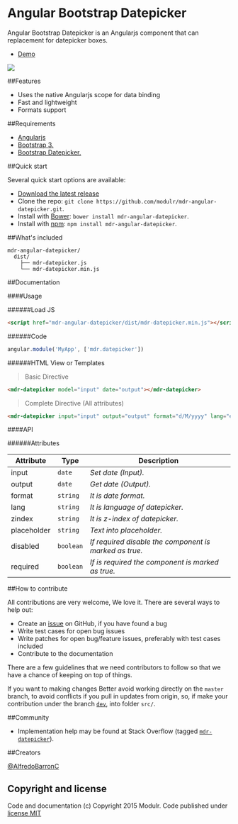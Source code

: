 # Angular Bootstrap Datepicker
Angular Bootstrap Datepicker is an Angularjs component that can replacement for datepicker boxes.

- [Demo](http://modulr.io/components/mdr-angular-datepicker/)

![](http://modulr.io/img/preview/mdr-angular-datepicker.png)

##Features

- Uses the native Angularjs scope for data binding
- Fast and lightweight
- Formats support


##Requirements

- [Angularjs](https://angularjs.org/)
- [Bootstrap 3.](http://getbootstrap.com/)
- [Bootstrap Datepicker.](https://github.com/eternicode/bootstrap-datepicker)

##Quick start

Several quick start options are available:

- [Download the latest release](https://github.com/modulr/mdr-angular-datepicker/archive/master.zip)
- Clone the repo: `git clone https://github.com/modulr/mdr-angular-datepicker.git`.
- Install with [Bower](http://bower.io/): `bower install mdr-angular-datepicker`.
- Install with [npm](https://www.npmjs.com): `npm install mdr-angular-datepicker`.

##What's included

```
mdr-angular-datepicker/
  dist/
    ├── mdr-datepicker.js
    └── mdr-datepicker.min.js
```

##Documentation

####Usage

######Load JS

```html
<script href="mdr-angular-datepicker/dist/mdr-datepicker.min.js"></script>
```

######Code

```js
angular.module('MyApp', ['mdr.datepicker'])
```

######HTML View or Templates

> Basic Directive

```html
<mdr-datepicker model="input" date="output"></mdr-datepicker>
```

> Complete Directive (All attributes)

```html
<mdr-datepicker input="input" output="output" format="d/M/yyyy" lang="es" zindex="10000" placeholder="dd/M/yyyy" disabled="true" required="true"></mdr-datepicker>
```

####API

######Attributes

Attribute | Type | Description
--- | --- | ---
input | `date` | *Set date (Input).*
output | `date` | *Get date (Output).*
format | `string` | *It is date format.*
lang | `string` | *It is language of datepicker.*
zindex | `string` | *It is z-index of datepicker.*
placeholder | `string` | *Text into placeholder.*
disabled | `boolean` | *If required disable the component is marked as true.*
required | `boolean` | *If is required the component is marked as true.*

##How to contribute

All contributions are very welcome, We love it. There are several ways to help out:

- Create an [issue](https://github.com/modulr/mdr-angular-datepicker/issues) on GitHub, if you have found a bug
- Write test cases for open bug issues
- Write patches for open bug/feature issues, preferably with test cases included
- Contribute to the documentation

There are a few guidelines that we need contributors to follow so that we have a chance of keeping on top of things.

If you want to making changes Better avoid working directly on the `master` branch, to avoid conflicts if you pull in updates from origin, so, if make your contribution under the branch [`dev`](https://github.com/modulr/mdr-angular-datepicker/tree/dev), into folder `src/`.

##Community

- Implementation help may be found at Stack Overflow (tagged [`mdr-datepicker`](http://stackoverflow.com/questions/tagged/mdr-datepicker)).

##Creators

[@AlfredoBarronC](https://twitter.com/AlfredoBarronC)

## Copyright and license

Code and documentation (c) Copyright 2015 Modulr. Code published under [license MIT](https://github.com/modulr/mdr-angular-datepicker/blob/master/LICENSE)
